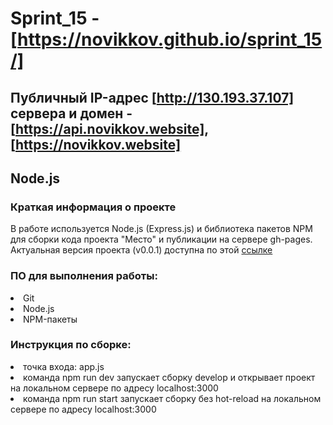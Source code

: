 # Sprint_15 - [https://novikkov.github.io/sprint_15/]

## Публичный IP-адрес [http://130.193.37.107] сервера и домен - [https://api.novikkov.website], [https://novikkov.website]

## Node.js

### Краткая информация о проекте
В работе используется Node.js (Express.js) и библиотека пакетов NPM для сборки кода проекта "Место" и публикации на сервере gh-pages.
Актуальная версия проекта (v0.0.1) доступна по этой [ссылке](https://novikkov.github.io/sprint_15/)

###  ПО для выполнения работы:
<li>
Git
<li>
Node.js
<li>
NPM-пакеты

### Инструкция по сборке:
<li>
точка входа: app.js
<li>
команда npm run dev запускает сборку develop и открывает проект на локальном сервере по адресу localhost:3000
<li>
команда npm run start запускает сборку без hot-reload на локальном сервере по адресу localhost:3000

